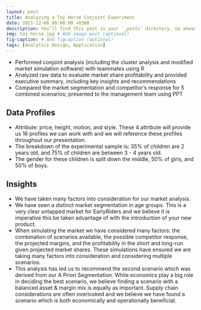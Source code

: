 ```yaml
---
layout: post
title: Analyzing a Toy Horse Conjoint Experiment
date: 2021-12-06 00:00:00 +0300
description: You’ll find this post in your `_posts` directory. Go ahead and edit it and re-build the site to see your changes. # Add post description (optional)
img: toy-horse.jpg # Add image post (optional)
fig-caption: # Add figcaption (optional)
tags: [Analytics Design, Application]
---
```

* Performed conjoint analysis (including the cluster analysis and modified market simulation software) with teammates using R
* Analyzed raw data to evaluate market share profitability and provided executive summary, including key insights and recommendations
* Compared the market segmentation and competitor’s response for 5 combined scenarios; presented to the management team using PPT

## Data Profiles
* Attribute: price, height, motion, and style. These 4 attribute will provide us 16 profiles we can work with and we will reference these profiles throughout our presentation. 
* The breakdown of the experimental sample is: 35% of children are 2 years old, and 75% of children are between 3 - 4 years old. 
* The gender for these children is split down the middle, 50% of girls, and 50% of boys.

## Insights
* We have taken many factors into consideration for our market analysis. 
* We have seen a distinct market segmentation in age groups. This is a very clear untapped market for EarlyRiders and we believe it is imperative this be taken advantage of with the introduction of your new product. 
* When simulating the market we have considered many factors: the combination of scenarios available, the possible competitor response, the projected margins, and the profitability in the short and long-run given projected market shares. These simulations have ensured we are taking many factors into consideration and considering multiple scenarios. 
* This analysis has led us to recommend the second scenario which was derived from our A Priori Segmentation. While economics play a big role in deciding the best scenario, we believe finding a scenario with a balanced asset & margin mix is equally as important. Supply chain considerations are often overlooked and we believe we have found a scenario which is both economically and operationally beneficial. 
